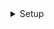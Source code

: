 <details>
<summary>Setup</summary>

File System

```js
// expo install expo-file-system
// expo install expo-asset
```

Types

```js
// npm install -D typescript @types/jest @types/react @types/react-native @types/react-test-renderer
```

</details>
